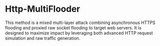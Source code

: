 # Http-MultiFlooder
This method is a mixed multi-layer attack combining asynchronous HTTPS flooding and proxied raw socket flooding to target web servers. It is designed to maximize impact by leveraging both advanced HTTP request simulation and raw traffic generation.
